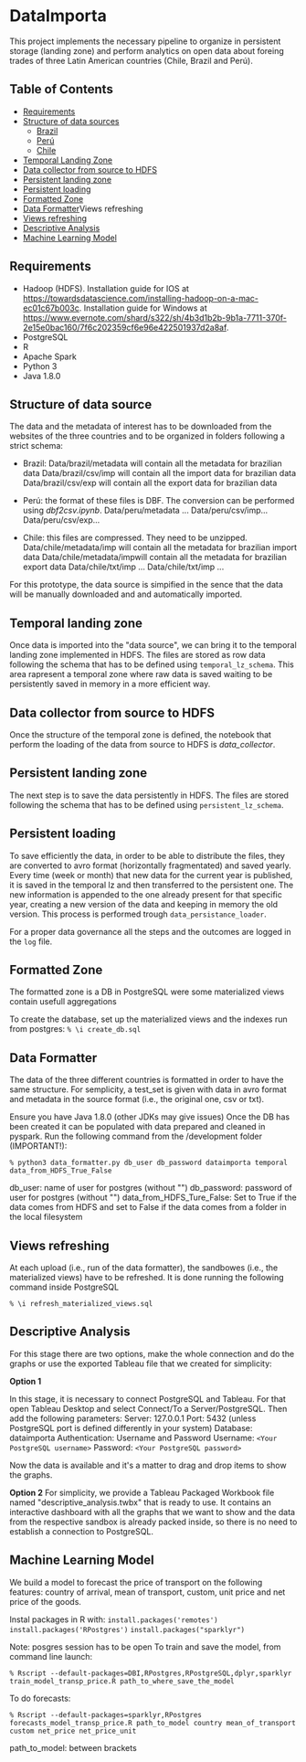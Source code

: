 # DataImporta

This project implements the necessary pipeline to organize in persistent storage (landing zone) and perform analytics on open data about foreing trades of three Latin American countries (Chile, Brazil and Perú).

## Table of Contents
- [Requirements](#requirements)
- [Structure of data sources](#structure-of-data-sources)
    - [Brazil](#brazil)
    - [Perú](#peru)
    - [Chile](#chile)
- [Temporal Landing Zone](#temporal-landing-zone)
- [Data collector from source to HDFS](#data-collector-from-source-to-HDFS)
- [Persistent landing zone](#persistent-landing-zone)
- [Persistent loading](#persistent-loading)
- [Formatted Zone](#formatted-zone)
- [Data Formatter](#data-formatter)Views refreshing
- [Views refreshing](#views-refreshing)
- [Descriptive Analysis](#descriptive-analysis)
- [Machine Learning Model](#machine-learning-model)





## Requirements

- Hadoop (HDFS). Installation guide for IOS at https://towardsdatascience.com/installing-hadoop-on-a-mac-ec01c67b003c. Installation guide for Windows at https://www.evernote.com/shard/s322/sh/4b3d1b2b-9b1a-7711-370f-2e15e0bac160/7f6c202359cf6e96e422501937d2a8af.
- PostgreSQL
- R
- Apache Spark
- Python 3
- Java 1.8.0


## Structure of data source

The data and the metadata of interest has to be downloaded from the websites of the three countries and to be organized in folders following a strict schema:

- Brazil: Data/brazil/metadata will contain all the metadata for brazilian data
          Data/brazil/csv/imp will contain all the import data for brazilian data
          Data/brazil/csv/exp will contain all the export data for brazilian data
          
- Perú: the format of these files is DBF. The conversion can be performed using _dbf2csv.ipynb_.
        Data/peru/metadata ...
        Data/peru/csv/imp...
        Data/peru/csv/exp...
        
- Chile: this files are compressed. They need to be unzipped.
        Data/chile/metadata/imp will contain all the metadata for brazilian import data
        Data/chile/metadata/impwill contain all the metadata for brazilian export data
        Data/chile/txt/imp ...
        Data/chile/txt/imp ...
       
For this prototype, the data source is simpified in the sence that the data will be manually downloaded and and automatically imported.



## Temporal landing zone

Once data is imported into the "data source", we can bring it to the temporal landing zone implemented in HDFS. The files are stored as row data following the schema that has to be defined using ``temporal_lz_schema``. This area rapresent a temporal zone where raw data is saved waiting to be persistently saved in memory in a more efficient way.



## Data collector from source to HDFS

Once the structure of the temporal zone is defined, the notebook that perform the loading of the data from source to HDFS is _data_collector_.



## Persistent landing zone

The next step is to  save the data persistently in HDFS. The files are stored following the schema that has to be defined using ``persistent_lz_schema``.



## Persistent loading

To save efficiently the data, in order to be able to distribute the files, they are converted to avro format (horizontally fragmentated) and saved yearly.
Every time (week or month) that new data for the current year is published, it is saved in the temporal lz and then transferred to the persistent one. The new information is appended to the one already present for that specific year, creating a new version of the data and keeping in memory the old version. This process is performed trough ``data_persistance_loader``.

For a proper data governance all the steps and the outcomes are logged in the ``log`` file.



## Formatted Zone

The formatted zone is a DB in PostgreSQL were some materialized views contain usefull aggregations

To create the database, set up the materialized views and the indexes run from postgres:
``% \i create_db.sql``



## Data Formatter

The data of the three different countries is formatted in order to have the same structure. For semplicity, a test_set is given with data in avro format and metadata in the source format (i.e., the original one, csv or txt).

Ensure you have Java 1.8.0 (other JDKs may give issues)
Once the DB has been created it can be populated with data prepared and cleaned in pyspark.
Run the following command from the /development folder (IMPORTANT!):

``% python3 data_formatter.py db_user db_password dataimporta temporal data_from_HDFS_True_False``

db_user: name of user for postgres (without "")
db_password: password of user for postgres (without "")
data_from_HDFS_Ture_False: Set to True if the data comes from HDFS and set to False if the data comes from a folder in the local filesystem



## Views refreshing

At each upload (i.e., run of the data formatter), the sandbowes (i.e., the materialized views) have to be refreshed. It is done running the following command inside PostgreSQL

``% \i refresh_materialized_views.sql``



## Descriptive Analysis

For this stage there are two options, make the whole connection and do the graphs or use the exported Tableau file that we created for simplicity:

**Option 1**

In this stage, it is necessary to connect PostgreSQL and Tableau. For that open Tableau Desktop and select Connect/To a Server/PostgreSQL.
Then add the following parameters:
Server: 127.0.0.1
Port: 5432 (unless PostgreSQL port is defined differently in your system)
Database: dataimporta
Authentication: Username and Password
Username: `<Your PostgreSQL username>`
Password: `<Your PostgreSQL password>`

Now the data is available and it's a matter to drag and drop items to show the graphs.

**Option 2** For simplicity, we provide a Tableau Packaged Workbook file named "descriptive_analysis.twbx" that is ready to use. It contains an interactive dashboard with all the graphs that we want to show and the data from the respective sandbox is already packed inside, so there is no need to establish a connection to PostgreSQL.


## Machine Learning Model

We build a model to forecast the price of transport on the following features: country of arrival, mean of transport, custom, unit price and net price of the goods.         
          
Instal packages in R with:
``install.packages('remotes')``
``install.packages('RPostgres')``
``install.packages("sparklyr")``

Note: posgres session has to be open
To train and save the model, from command line launch:

``% Rscript --default-packages=DBI,RPostgres,RPostgreSQL,dplyr,sparklyr train_model_transp_price.R path_to_where_save_the_model``


To do forecasts:

``% Rscript --default-packages=sparklyr,RPostgres forecasts_model_transp_price.R path_to_model country mean_of_transport custom net_price net_price_unit``     

path_to_model: between brackets
